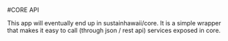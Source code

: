 #CORE API

This app will eventually end up in sustainhawaii/core.  It is a simple wrapper that makes it easy to 
call (through json / rest api) services exposed in core.

